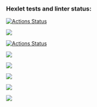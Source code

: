 ### Hexlet tests and linter status:
[![Actions Status](https://github.com/RomanKazakov1980/python-project-lvl1/workflows/hexlet-check/badge.svg)](https://github.com/RomanKazakov1980/python-project-lvl1/actions)

<a href="https://codeclimate.com/github/codeclimate/codeclimate/maintainability"><img src="https://api.codeclimate.com/v1/badges/a99a88d28ad37a79dbf6/maintainability" /></a>

[![Actions Status](https://github.com/RomanKazakov1980/python-project-lvl1/workflows/main.yml/badge.svg)](https://github.com/RomanKazakov1980/python-project-lvl1/actions)

<a href="https://asciinema.org/a/455818" target="_blank"><img src="https://asciinema.org/a/455818.svg" /></a>

<a href="https://asciinema.org/a/455815" target="_blank"><img src="https://asciinema.org/a/455815.svg" /></a>

<a href="https://asciinema.org/a/456358" target="_blank"><img src="https://asciinema.org/a/456358.svg" /></a>

<a href="https://asciinema.org/a/457546" target="_blank"><img src="https://asciinema.org/a/457546.svg" /></a>

<a href="https://asciinema.org/a/458532" target="_blank"><img src="https://asciinema.org/a/458532.svg" /></a>

